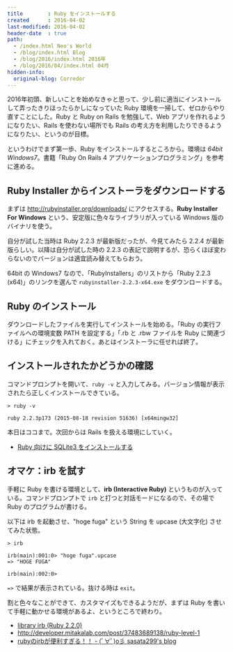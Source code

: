 ```yaml
---
title        : Ruby をインストールする
created      : 2016-04-02
last-modified: 2016-04-02
header-date  : true
path:
  - /index.html Neo's World
  - /blog/index.html Blog
  - /blog/2016/index.html 2016年
  - /blog/2016/04/index.html 04月
hidden-info:
  original-blog: Corredor
---
```


2016年初頭、新しいことを始めなきゃと思って、少し前に適当にインストールして弄ったきりほったらかしになっていた Ruby 環境を一掃して、ゼロからやり直すことにした。Ruby と Ruby on Rails を勉強して、Web アプリを作れるようになりたい、Rails を使わない場所でも Rails の考え方を利用したりできるようになりたい、というのが目標。

というわけでまず第一歩、Ruby をインストールするところから。環境は *64bit Windows7*。書籍「Ruby On Rails 4 アプリケーションプログラミング」を参考に進める。

## Ruby Installer からインストーラをダウンロードする

まずは <http://rubyinstaller.org/downloads/> にアクセスする。**Ruby Installer For Windows** という、安定版に色々なライブラリが入っている Windows 版のバイナリを使う。

自分が試した当時は Ruby 2.2.3 が最新版だったが、今見てみたら 2.2.4 が最新版らしい。以降は自分が試した時の 2.2.3 の表記で説明するが、恐らくほぼ変わらないのでバージョンは適宜読み替えてもらおう。

64bit の Windows7 なので、「RubyInstallers」のリストから「Ruby 2.2.3 (x64)」のリンクを選んで `rubyinstaller-2.2.3-x64.exe` をダウンロードする。

## Ruby のインストール

ダウンロードしたファイルを実行してインストールを始める。「Ruby の実行ファイルへの環境変数 PATH を設定する」「.rb と .rbw ファイルを Ruby に関連づける」にチェックを入れておく。あとはインストーラに任せれば終了。

## インストールされたかどうかの確認

コマンドプロンプトを開いて、`ruby -v` と入力してみる。バージョン情報が表示されたら正しくインストールできている。

```batch
> ruby -v

ruby 2.2.3p173 (2015-08-18 revision 51636) [x64mingw32]
```

本日はココまで。次回からは Rails を扱える環境にしていく。

- [Ruby 向けに SQLite3 をインストールする](03-01.html)

## オマケ：irb を試す

手軽に Ruby を書ける環境として、**irb (Interactive Ruby)** というものが入っている。コマンドプロンプトで `irb` と打つと対話モードになるので、その場で Ruby のプログラムが書ける。

以下は irb を起動させ、"hoge fuga" という String を upcase (大文字化) させてみた状態。

```batch
> irb

irb(main):001:0> "hoge fuga".upcase
=> "HOGE FUGA"

irb(main):002:0>
```

`=>` で結果が表示されている。抜ける時は `exit`。

割と色々なことができて、カスタマイズもできるようだが、まずは Ruby を書いて手軽に動かせる環境があるよ、というところで終わり。

- [library irb (Ruby 2.2.0)](http://docs.ruby-lang.org/ja/2.2.0/library/irb.html)
- <http://developer.mitakalab.com/post/37483689138/ruby-level-1>
- [rubyのirbが便利すぎる！！ - (ﾟ∀ﾟ)o彡 sasata299's blog](http://blog.livedoor.jp/sasata299/archives/51155287.html)
